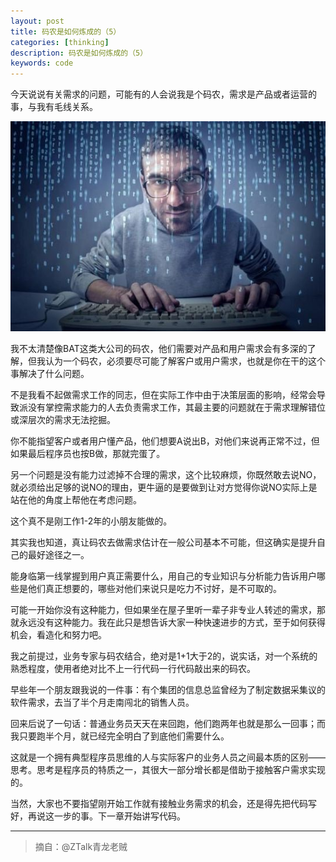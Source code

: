 ```yaml
---
layout: post
title: 码农是如何炼成的（5）
categories: [thinking]
description: 码农是如何炼成的（5）
keywords: code
---
```


今天说说有关需求的问题，可能有的人会说我是个码农，需求是产品或者运营的事，与我有毛线关系。

![码农是如何炼成的](/images/posts/2014-07-30-code-famer.jpg)

我不太清楚像BAT这类大公司的码农，他们需要对产品和用户需求会有多深的了解，但我认为一个码农，必须要尽可能了解客户或用户需求，也就是你在干的这个事解决了什么问题。

不是我看不起做需求工作的同志，但在实际工作中由于决策层面的影响，经常会导致派没有掌控需求能力的人去负责需求工作，其最主要的问题就在于需求理解错位或深层次的需求无法挖掘。

你不能指望客户或者用户懂产品，他们想要A说出B，对他们来说再正常不过，但如果最后程序员也按B做，那就完蛋了。

另一个问题是没有能力过滤掉不合理的需求，这个比较麻烦，你既然敢去说NO，就必须给出足够的说NO的理由，更牛逼的是要做到让对方觉得你说NO实际上是站在他的角度上帮他在考虑问题。

这个真不是刚工作1-2年的小朋友能做的。

其实我也知道，真让码农去做需求估计在一般公司基本不可能，但这确实是提升自己的最好途径之一。

能身临第一线掌握到用户真正需要什么，用自己的专业知识与分析能力告诉用户哪些是他们真正想要的，哪些对他们来说只是吃力不讨好，是不可取的。

可能一开始你没有这种能力，但如果坐在屋子里听一辈子非专业人转述的需求，那就永远没有这种能力。我在此只是想告诉大家一种快速进步的方式，至于如何获得机会，看造化和努力吧。

我之前提过，业务专家与码农结合，绝对是1+1大于2的，说实话，对一个系统的熟悉程度，使用者绝对比不上一行代码一行代码敲出来的码农。

早些年一个朋友跟我说的一件事：有个集团的信息总监曾经为了制定数据采集议的软件需求，去当了半个月走南闯北的销售人员。

回来后说了一句话：普通业务员天天在来回跑，他们跑两年也就是那么一回事；而我只要跑半个月，就已经完全明白了到底他们需要什么。

这就是一个拥有典型程序员思维的人与实际客户的业务人员之间最本质的区别——思考。思考是程序员的特质之一，其很大一部分增长都是借助于接触客户需求实现的。

当然，大家也不要指望刚开始工作就有接触业务需求的机会，还是得先把代码写好，再说这一步的事。下一章开始讲写代码。

---

>摘自：@ZTalk青龙老贼

